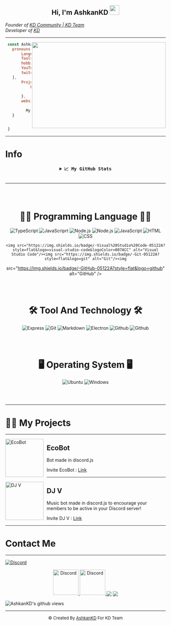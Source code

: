 <div align="center">
<h2> Hi, I'm AshkanKD
<img src="https://emojipedia-us.s3.dualstack.us-west-1.amazonaws.com/thumbs/160/apple/76/waving-hand-sign_emoji-modifier-fitzpatrick-type-1-2_1f44b-1f3fb_1f3fb.png" width="30">
</h2>
</div>
<em>Founder of <a href="https://kdteam.ir/">KD Community | KD Team</a></em></br>
<em>Developer of <a href="https://github.com/kdteam-ir">KD</a></em></br>

---------------------
<img align="right" src="https://github.com/abhisheknaiidu/abhisheknaiidu/raw/master/code.gif?raw=true" width="420" height="270" />


 ```js
  const Ashkan = {
  	pronouns: ['AshkanKD', 'Ashkan', 'KD', 'Ashkan Parsa'],
    	Languages: ['Javascript', 'python', 'lua', 'CSS', 'HTML'],
    	Tools: ['VSCode', 'SV', 'Node', 'Discord.jS', 'Python 3.10'],
    	hobbies:[
	    YouTube: true
	    twitch: true
	],  
    	Projects: {
            EcoBot: "a Bot Created for Discor",
    	      DJ V: "a Music Bot Created for Discord"
    	},
    	websites: {
    	      KD Community | KD Team: "http://kdteam.ir",
 	      My WebSite: "https://AshkanKD.github.io",
	}


  }
```

---------------------
# Info
</hr>


<!-- 
<table>
    </td>
            <td align="center" width="128">
        <img src="https://img.shields.io/badge/-JavaScript-05122A?style=flat&logo=javascript" width="48" height="48"/>
      <br>JavaScript
    </td>
                <td align="center" width="128">
        <img src="https://i.imgur.com/4pIzF9V.png" width="70" height="48"/>
      <br>py
</td>
           <td align="center" width="128">
        <img src="https://img.shields.io/badge/-Nodejs-43853d?style=flat-square&logo=Node.js&logoColor=white" width="48" height="48"/>
      <br>node.js
    </td>
                <td align="center" width="128">
        <img src="https://img.shields.io/badge/-NPM-CB3837?style=flat-square&logo=npm&logoColor=white" width="70" height="48"/>
      <br>npm
  <tr>
    <td align="center" width="128">
        <img src="https://img.shields.io/badge/-Visual%20Studio%20Code-05122A?style=flat&logo=visual-studio-code&logoColor=007ACC" width="48" height="48"/>
      <br>Visual Studio Code
    </td>
        <td align="center" width="128">
        <img src="https://discord.js.org/static/logo-square.png" width="48" height="48"/>
      <br>Discord.js
    </td>
        </td>
                <td align="center" width="128">
        <img src="https://upload.wikimedia.org/wikipedia/commons/thumb/3/38/HTML5_Badge.svg/600px-HTML5_Badge.svg.png" width="48" height="48"/>
      <br>HTML5
    </td>
                    <td align="center" width="128">
        <img src="https://www.seekpng.com/png/full/141-1415372_css3-icon-png.png" width="48" height="48"/>
      <br>CSS3
    </td>
    </tr>
    </table> -->


<!-- ![Most Used Languages](https://github-readme-stats.vercel.app/api/top-langs/?username=AshkanKD&layout=compact&theme=radical) -->
<details align="center">
  <summary align="center"><b align="center"><samp align="center">📈 My GitHub Stats</samp></b></summary>
<br>

<div align="center">
  <img align="center" src="https://github-readme-stats.vercel.app/api/top-langs/?username=AshkanKD&theme=dark&hide_border=true&stroke=f53b3b"  alt=""/>
</div>

<br>

<div align="center">
  <img align="center" src="https://github-readme-stats.vercel.app/api?username=AshkanKD&show_icons=true&count_private=true&include_all_commits=true&theme=dark&hide_border=true&stroke=f53b3b"  alt=""/>
</div>

<br>

<div align="center">
  <img align="center" src="https://github-readme-streak-stats.herokuapp.com/?user=AshkanKD&theme=dark&hide_border=true&stroke=f53b3b"  alt=""/>
</div>

  <br>

  <div align="center">
    <img align="center" src="https://activity-graph.herokuapp.com/graph?username=AshkanKD&bg_color=0D1117&color=eca15b&line=eca15b&point=FFFFFF&hide_border=true"  alt=""/>     </a>
  </div>

</details>

<br>

---------------------
<br><br>

<h1 align="center">👨‍💻 Programming Language 👨‍💻</h1>

<div align="center">
    <img src="https://img.shields.io/badge/typesciprt%20-%23323330.svg?style=for-the-badge&logo=typescript" alt="TypeScript" />
    <img src="https://img.shields.io/badge/javascript%20-%23323330.svg?&style=for-the-badge&logo=javascript" alt="JavaScriprt"/>
    <img src="https://img.shields.io/badge/node.js%20-%23323330.svg?&style=for-the-badge&logo=node.js" alt="Node.js" />
    <img src="https://img.shields.io/badge/react%20-%23323330.svg?&style=for-the-badge&logo=react" alt="Node.js" />

<img src="https://img.shields.io/badge/-JavaScript-05122A?style=flat&logo=javascript" alt="JavaScript" />
    <img src="https://img.shields.io/badge/-HTML-05122A?style=flat&logo=HTML5" alt="HTML"/><img
 src="https://img.shields.io/badge/-CSS-05122A?style=flat&logo=CSS3&logoColor=1572B6" alt="CSS" />
    
    <img src="https://img.shields.io/badge/-Visual%20Studio%20Code-05122A?style=flat&logo=visual-studio-code&logoColor=007ACC" alt="Visual Studio Code"/><img src="https://img.shields.io/badge/-Git-05122A?style=flat&logo=git" alt="Git"/><img
 src="https://img.shields.io/badge/-GitHub-05122A?style=flat&logo=github" alt="GitHub" />

</div>

<br><br>

<h1 align="center">🛠️ Tool And Technology 🛠️</h1>

<div align="center">
    <img src="https://img.shields.io/badge/Express.js%20-%23323330.svg?style=for-the-badge&logo=express&logoColor=black" alt="Express" />
    <img src="https://img.shields.io/badge/git%20-%23323330.svg?style=for-the-badge&logo=git" alt="Git" />
     <img src="https://img.shields.io/badge/markdown%20-%23323330.svg?style=for-the-badge&logo=markdown" alt="Markdown" />
    <img src="https://img.shields.io/badge/Electron.js%20-%23323330.svg?style=for-the-badge&logo=electron" alt="Electron" />
    <img src="https://img.shields.io/badge/github%20-%23323330.svg?&style=for-the-badge&logo=github" alt="Github"/>
    <img src="https://img.shields.io/badge/MongoDB%20-%23323330.svg?&style=for-the-badge&logo=mongodb" alt="Github"/>
</div>

<br><br>

<h1 align="center">🖥 Operating System 🖥</h1>

<p align="center">
  <img src="https://img.shields.io/badge/Ubuntu%20-%23323330.svg?style=for-the-badge&logo=ubuntu&logoColor=orange" alt="Ubuntu" />
  <img src="https://img.shields.io/badge/Windows%20-%23323330.svg?style=for-the-badge&logo=windows&logoColor=blue" alt="Windows" />
</p>

<br><br>

---------------------

# 👨‍💻 My Projects

---

<img width="120" height="120" align="left" style="float: left; margin: 0 10px 0 0;" alt="EcoBot" src="https://cdn.discordapp.com/attachments/849213611531567125/849213669216616468/mod-0_1.png">  

##  EcoBot
Bot made in discord.js

Invite EcoBot : <a href="https://discord.com/api/oauth2/authorize?client_id=835570872806014996&permissions=401768256&scope=bot%20applications.commands">Link</a>

---

<img width="120" height="120" align="left" style="float: left; margin: 0 10px 0 0;" alt="DJ V" src="https://cdn.discordapp.com/attachments/849213521735974912/849213597481041920/RIng_bot.png">  

##  DJ V
Music bot  made in discord.js to encourage your members to be active in your Discord server!

Invite DJ V : <a href="https://discord.com/api/oauth2/authorize?client_id=836023757805715477&permissions=234253376&scope=bot%20applications.commands">Link</a>

---

# Contact Me

---------------------

<div align="center">
</div>
<a href=""><img src="https://discord.c99.nl/widget/theme-3/834906244786814976.png" alt="Discord"</a><br>
<p align="center">
<a href="https://discord.gg/uUqneWgUnc">
    <img src="https://user-images.githubusercontent.com/59381835/92191514-d649ad80-ee18-11ea-9bc4-e95c7a122a99.png" alt="Discord" width="80"/>
  </a>
<a href="https://www.youtube.com/channel/">
    <img src="https://user-images.githubusercontent.com/59381835/92191346-676c5480-ee18-11ea-8240-e416eb1a5b5d.png" alt="Discord" width="80"/>
  </a>
<a href="https://instagram.com/kdteam.ir" target="blank"><img align="center" src="https://img.icons8.com/fluent/48/000000/instagram-new.png"/></a>
<a href="support@kdteam.ir" target="blank"><img align="center" src="https://img.icons8.com/fluent/48/000000/gmail.png"/></a>
</p>
<img align="center" src="https://gpvc.arturio.dev/AshkanKD" alt="AshkanKD's github views" />

---------------------

<div align="center"><font size="2px;"> © Created By <a href="https://github.com/AshkanKD">AshkanKD</a> For <a>KD Team</a></font></div>
